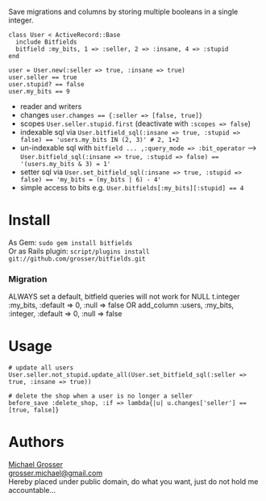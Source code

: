 Save migrations and columns by storing multiple booleans in a single integer.

    class User < ActiveRecord::Base
      include Bitfields
      bitfield :my_bits, 1 => :seller, 2 => :insane, 4 => :stupid
    end

    user = User.new(:seller => true, :insane => true)
    user.seller == true
    user.stupid? == false
    user.my_bits == 9

 - reader and writers
 - changes `user.chamges == {:seller => [false, true]}`
 - scopes `User.seller.stupid.first` (deactivate with `:scopes => false`)
 - indexable sql via `User.bitfield_sql(:insane => true, :stupid => false) == 'users.my_bits IN (2, 3)' # 2, 1+2`
 - un-indexable sql with `bitfield ... ,:query_mode => :bit_operator` --> `User.bitfield_sql(:insane => true, :stupid => false) == '(users.my_bits & 3) = 1'`
 - setter sql via `User.set_bitfield_sql(:insane => true, :stupid => false) == 'my_bits = (my_bits | 6) - 4'`
 - simple access to bits e.g. `User.bitfields[:my_bits][:stupid] == 4`

Install
=======
As Gem: ` sudo gem install bitfields `  
Or as Rails plugin: ` script/plugins install git://github.com/grosser/bitfields.git `

### Migration
ALWAYS set a default, bitfield queries will not work for NULL
    t.integer :my_bits, :default => 0, :null => false
    OR
    add_column :users, :my_bits, :integer, :default => 0, :null => false

Usage
=====

    # update all users
    User.seller.not_stupid.update_all(User.set_bitfield_sql(:seller => true, :insane => true))

    # delete the shop when a user is no longer a seller
    before_save :delete_shop, :if => lambda{|u| u.changes['seller'] == [true, false]}

Authors
=======
[Michael Grosser](http://pragmatig.wordpress.com)  
grosser.michael@gmail.com  
Hereby placed under public domain, do what you want, just do not hold me accountable...